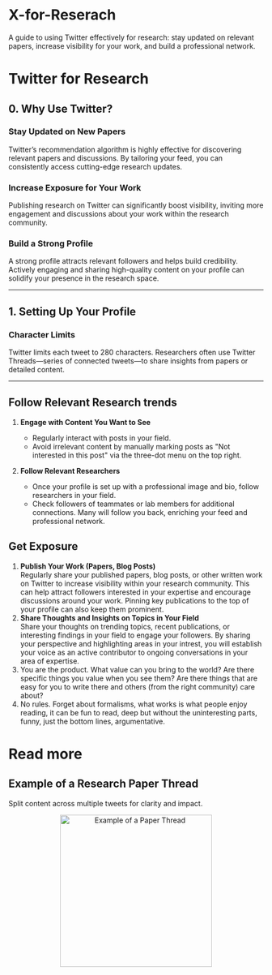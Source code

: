 # X-for-Reserach
A guide to using Twitter effectively for research: stay updated on relevant papers, increase visibility for your work, and build a professional network.


# Twitter for Research

## 0. Why Use Twitter?

### Stay Updated on New Papers
Twitter’s recommendation algorithm is highly effective for discovering relevant papers and discussions. By tailoring your feed, you can consistently access cutting-edge research updates.

### Increase Exposure for Your Work
Publishing research on Twitter can significantly boost visibility, inviting more engagement and discussions about your work within the research community.

### Build a Strong Profile <!-- isn't that the same as exposure? -->
A strong profile attracts relevant followers and helps build credibility. Actively engaging and sharing high-quality content on your profile can solidify your presence in the research space.

------

## 1. Setting Up Your Profile <!-- too basic? -->

### Character Limits
Twitter limits each tweet to 280 characters. Researchers often use Twitter Threads—series of connected tweets—to share insights from papers or detailed content.

---

## Follow Relevant Research trends

1. **Engage with Content You Want to See**  
   - Regularly interact with posts in your field.
   - Avoid irrelevant content by manually marking posts as "Not interested in this post" via the three-dot menu on the top right.

2. **Follow Relevant Researchers**  
   - Once your profile is set up with a professional image and bio, follow researchers in your field.
   - Check followers of teammates or lab members for additional connections. Many will follow you back, enriching your feed and professional network.


## Get Exposure

1. **Publish Your Work (Papers, Blog Posts)**  
   Regularly share your published papers, blog posts, or other written work on Twitter to increase visibility within your research community. This can help attract followers interested in your expertise and encourage discussions around your work.
   Pinning key publications to the top of your profile can also keep them prominent.
1. **Share Thoughts and Insights on Topics in Your Field**  
Share your thoughts on trending topics, recent publications, or interesting findings in your field to engage your followers.
By sharing your perspective and highlighting areas in your intrest, you will establish your voice as an active contributor to ongoing conversations in your area of expertise.
1. You are the product. What value can you bring to the world? Are there specific things you value when you see them? Are there things that are easy for you to write there and others (from the right community) care about?
1. No rules. Forget about formalisms, what works is what people enjoy reading, it can be fun to read, deep but without the uninteresting parts, funny, just the bottom lines, argumentative.

# Read more

## Example of a Research Paper Thread
Split content across multiple tweets for clarity and impact. <!-- Need links, not (only) a picture? -->
<p align="center">
  <img src="assets/example_paper_thread1.jpg" width="300" alt="Example of a Paper Thread">
</p>

